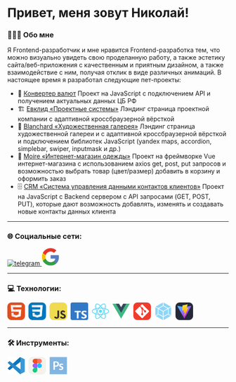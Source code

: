 # Привет, меня зовут Николай!

### 👨🏼‍💻 Обо мне

Я Frontend-разработчик и мне нравится Frontend-разработка тем, что можно визуально увидеть свою проделанную работу, а также эстетику сайта/веб-приложения с качественным и приятным дизайном, а также взаимодействие с ним, получая отклик в виде различных анимаций.
В настоящее время я разработал следующие пет-проекты:

- 💱 [Конвертер валют](https://nikolajwinterfest.github.io/currency-converter/) Проект на JavaScript с подключением API и получением актуальных данных ЦБ РФ
- 🏗️ [Евклид «Проектные системы»](https://nikolajwinterfest.github.io/euclid.project-solutions/) Лэндинг страница проектной компании с адаптивной кроссбраузерной вёрсткой
- 🎨 [Blanchard «Художественная галерея»](https://nikolajwinterfest.github.io/blanchard.art-gallery/) Лэндинг страница художественной галереи и с адаптивной кроссбраузерной вёрсткой и подключением библиотек JavaScript (yandex maps, accordion, simplebar, swiper, inputmask и др.)
- 👗 [Moire «Интернет-магазин одежды»](https://nikolajwinterfest.github.io/moire.clothing-store/#/) Проект на фреймворке Vue интернет-магазина с использованием axios get, post, put запросов и возможностью выбрать товар (цвет/размер) добавить в корзину и оформить заказ
- 🗄️ [CRM «Система управления данными контактов клиентов»](https://github.com/NikolajWinterfest/skb-CRM/tree/master) Проект на JavaScript c Backend сервером с API запросами (GET, POST, PUT), которые дают возможность добавлять, изменять и создавать новые контакты данных клиента

---

### 🌐 Социальные сети:

<div id="badges">
    <a href="https://t.me/NikolajW" target="_blank">
      <img src="https://cdn-icons-png.flaticon.com/512/2111/2111646.png" alt="telegram" width="40" height="40" />
    </a>
    <a href="mailto:nikolaj.create@gmail.com">
      <img src="/assets/icons/GoogleMail.svg" alt="gmail" width="40" height="40" />
    </a>
</div>

---

### 💻 Технологии:

<div>
  <img src="/assets/icons/HTML.svg" title="html5" alt="html5" width="40" height="40"/>&nbsp;
  <img src="/assets/icons/CSS.svg" title="css3" alt="css3" width="40" height="40"/>&nbsp;
  <img src="/assets/icons/JavaScript.svg" title="javascript" alt="javascript" width="40" height="40"/>&nbsp;
  <img src="/assets/icons/TypeScript.svg" title="javascript" alt="typescript" width="40" height="40"/>&nbsp;
  <img src="/assets/icons/React.svg" title="react" alt="react" width="40" height="40"/>&nbsp;
  <img src="/assets/icons/Vue.svg" title="vue" alt="vue" width="40" height="40"/>&nbsp;
  <img src="/assets/icons/Git.svg" title="git" alt="git" width="40" height="40"/>&nbsp;
  <img src="/assets/icons/Webpack.svg" title="webpack" alt="webpack" width="40" height="40"/>&nbsp;
  <img src="/assets/icons/Vite.svg" title="vite" alt="vite" width="40" height="40"/>&nbsp;
</div>

---

### 🛠 Инструменты:

<div>
  <img src="/assets/icons/VScode.svg" title="vscode" alt="vscode" width="40" height="40"/>&nbsp;
  <img src="/assets/icons/Figma.svg" title="figma" alt="figma" width="40" height="40"/>&nbsp;
  <img src="/assets/icons/Photoshop.svg" title="photoshop" alt="photoshop" width="40" height="40"/>&nbsp;
</div>
